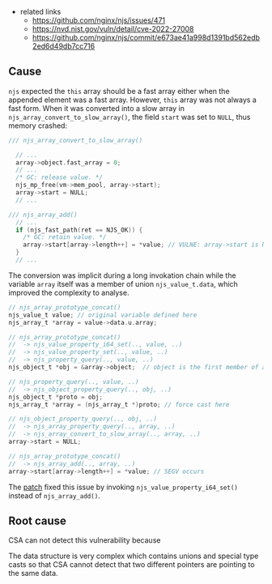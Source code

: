 - related links
  - https://github.com/nginx/njs/issues/471
  - https://nvd.nist.gov/vuln/detail/cve-2022-27008
  - https://github.com/nginx/njs/commit/e673ae41a998d1391bd562edb2ed6d49db7cc716

## Cause

`njs` expected the `this` array should be a fast array either when the appended element was a fast array. However, `this` array was not always a fast form. When it was converted into a slow array in `njs_array_convert_to_slow_array()`, the field `start` was set to `NULL`, thus memory crashed:

```c
/// njs_array_convert_to_slow_array()

  // ...
  array->object.fast_array = 0;
  // ...
  /* GC: release value. */
  njs_mp_free(vm->mem_pool, array->start);
  array->start = NULL;
  // ...
```

```c
/// njs_array_add()
  // ...
  if (njs_fast_path(ret == NJS_OK)) {
    /* GC: retain value. */
    array->start[array->length++] = *value; // VULNE: array->start is NULL
  }
  // ...
```

The conversion was implicit during a long invokation chain while the variable `array` itself was a member of union `njs_value_t.data`, which improved the complexity to analyse.

```c
// njs_array_prototype_concat()
njs_value_t value; // original variable defined here
njs_array_t *array = value->data.u.array;

// njs_array_prototype_concat()
//  -> njs_value_property_i64_set(.., value, ..)
//  -> njs_value_property_set(.., value, ..)
//  -> njs_property_query(.., value, ..)
njs_object_t *obj = &array->object;  // object is the first member of array, thus (void*)array == (void*)&array->object

// njs_property_query(.., value, ..)
//  -> njs_object_property_query(.., obj, ..)
njs_object_t *proto = obj;
njs_array_t *array = (njs_array_t *)proto; // force cast here

// njs_object_property_query(.., obj, ..)
//  -> njs_array_property_query(.., array, ..)
//  -> njs_array_convert_to_slow_array(.., array, ..)
array->start = NULL;

// njs_array_prototype_concat()
//  -> njs_array_add(.., array, ..)
array->start[array->length++] = *value; // SEGV occurs
```

The [patch](https://github.com/nginx/njs/commit/e673ae41a998d1391bd562edb2ed6d49db7cc716) fixed this issue by invoking `njs_value_property_i64_set()` instead of `njs_array_add()`.

## Root cause

CSA can not detect this vulnerability because

The data structure is very complex which contains unions and special type casts so that CSA cannot detect that two different pointers are pointing to the same data.
